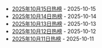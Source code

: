 * [2025年10月15日热榜](https://product-daily.haha.ai/posts/20251015) - 2025-10-15
* [2025年10月14日热榜](https://product-daily.haha.ai/posts/20251014) - 2025-10-14
* [2025年10月13日热榜](https://product-daily.haha.ai/posts/20251013) - 2025-10-13
* [2025年10月12日热榜](https://product-daily.haha.ai/posts/20251012) - 2025-10-12
* [2025年10月11日热榜](https://product-daily.haha.ai/posts/20251011) - 2025-10-11
